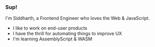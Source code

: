 ### Sup!

I'm Siddharth, 
a Frontend Engineer who loves the Web & JavaScript. 
- I like to work on end-user products 
- I have the thrill for automating things to improve UX
- I'm learning AssemblyScript & WASM
